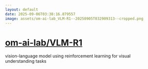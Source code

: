 ```yaml
---
layout: default
date: 2025-09-06T03:38:16.879557
image: assets/om-ai-lab_VLM-R1--20250905T032909313--cropped.png
---
```


# [om-ai-lab/VLM-R1](https://github.com/om-ai-lab/VLM-R1)

vision-language model using reinforcement learning for visual understanding tasks
